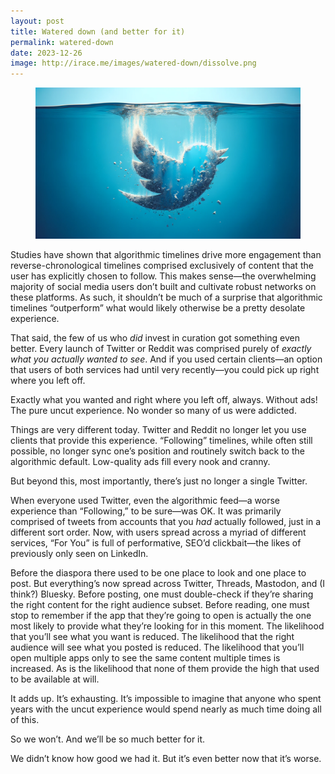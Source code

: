 ```yaml
---
layout: post
title: Watered down (and better for it)
permalink: watered-down
date: 2023-12-26
image: http://irace.me/images/watered-down/dissolve.png
---
```


<figure>
  <img src="/images/watered-down/dissolve.png">
</figure>


Studies have shown that algorithmic timelines drive more engagement than reverse-chronological timelines comprised exclusively of content that the user has explicitly chosen to follow. This makes sense—the overwhelming majority of social media users don’t built and cultivate robust networks on these platforms. As such, it shouldn’t be much of a surprise that algorithmic timelines “outperform” what would likely otherwise be a pretty desolate experience.

That said, the few of us who _did_ invest in curation got something even better. Every launch of Twitter or Reddit was comprised purely of _exactly what you actually wanted to see_. And if you used certain clients—an option that users of both services had until very recently—you could pick up right where you left off.

Exactly what you wanted and right where you left off, always. Without ads! The pure uncut experience. No wonder so many of us were addicted.

Things are very different today. Twitter and Reddit no longer let you use clients that provide this experience. “Following” timelines, while often still possible, no longer sync one’s position and routinely switch back to the algorithmic default. Low-quality ads fill every nook and cranny. 

But beyond this, most importantly, there’s just no longer a single Twitter.

When everyone used Twitter, even the algorithmic feed—a worse experience than “Following,” to be sure—was OK. It was primarily comprised of tweets from accounts that you _had_ actually followed, just in a different sort order. Now, with users spread across a myriad of different services, “For You” is full of performative, SEO’d clickbait—the likes of previously only seen on LinkedIn.

Before the diaspora there used to be one place to look and one place to post. But everything’s now spread across Twitter, Threads, Mastodon, and (I think?) Bluesky. Before posting, one must double-check if they’re sharing the right content for the right audience subset. Before reading, one must stop to remember if the app that they’re going to open is actually the one most likely to provide what they’re looking for in this moment. The likelihood that you’ll see what you want is reduced. The likelihood that the right audience will see what you posted is reduced. The likelihood that you’ll open multiple apps only to see the same content multiple times is increased. As is the likelihood that none of them provide the high that used to be available at will.

It adds up. It’s exhausting. It’s impossible to imagine that anyone who spent years with the uncut experience would spend nearly as much time doing all of this. 

So we won’t. And we’ll be so much better for it.

We didn’t know how good we had it. But it’s even better now that it’s worse.
